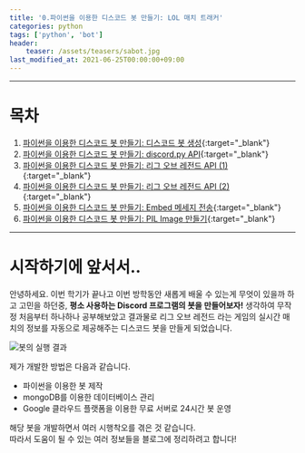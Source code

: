 ```yaml
---
title: '0.파이썬을 이용한 디스코드 봇 만들기: LOL 매치 트래커'
categories: python
tags: ['python', 'bot']
header:
    teaser: /assets/teasers/sabot.jpg
last_modified_at: 2021-06-25T00:00:00+09:00
---
```

- - -
# 목차
1. [파이썬을 이용한 디스코드 봇 만들기: 디스코드 봇 생성](https://devwithpug.github.io/python/2021/02/19/sabot-1/){:target="_blank"}
2. [파이썬을 이용한 디스코드 봇 만들기: discord.py API](https://devwithpug.github.io/python/2021/02/20/sabot-2/){:target="_blank"}
3. [파이썬을 이용한 디스코드 봇 만들기: 리그 오브 레전드 API (1)](https://devwithpug.github.io/python/2021/02/21/sabot-3/){:target="_blank"}
4. [파이썬을 이용한 디스코드 봇 만들기: 리그 오브 레전드 API (2)](https://devwithpug.github.io/python/2021/02/22/sabot-4/){:target="_blank"}
5. [파이썬을 이용한 디스코드 봇 만들기: Embed 메세지 전송](https://devwithpug.github.io/python/2021/02/23/sabot-5/){:target="_blank"}
6. [파이썬을 이용한 디스코드 봇 만들기: PIL Image 만들기](https://devwithpug.github.io/python/2021/02/24/sabot-6/){:target="_blank"}
- - -

# 시작하기에 앞서서..

안녕하세요. 이번 학기가 끝나고 이번 방학동안 새롭게 배울 수 있는게 무엇이 있을까 하고 고민을 하던중, __평소 사용하는 Discord 프로그램의 봇을 만들어보자!__ 생각하여 무작정 처음부터 하나하나 공부해보았고 결과물로 리그 오브 레전드 라는 게임의 실시간 매치의 정보를 자동으로 제공해주는 디스코드 봇을 만들게 되었습니다. 

![봇의 실행 결과](https://user-images.githubusercontent.com/69145799/108334673-853a4400-7215-11eb-96c6-7a3d6872e4eb.png)

제가 개발한 방법은 다음과 같습니다.

* 파이썬을 이용한 봇 제작
* mongoDB를 이용한 데이터베이스 관리
* Google 클라우드 플랫폼을 이용한 무료 서버로 24시간 봇 운영

해당 봇을 개발하면서 여러 시행착오를 겪은 것 같습니다.  
따라서 도움이 될 수 있는 여러 정보들을 블로그에 정리하려고 합니다!
